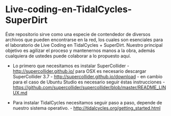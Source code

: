 # Live-coding-en-TidalCycles-SuperDirt

Éste repositorio sirve como una especie de contendedor de diversos archivos que pueden encontrarse en la red, los cuales son esenciales para el laboratorio de Live Coding en TidalCycles + SuperDirt. Nuestro principal objetivo es agilizar el proceso y mantenernos manos a la obra, además cualquiera de ustedes puede colaborar a lo propuesto aquí.

- Lo primero que necesitamos es instalar SuperCollider - http://supercollider.github.io/ para OSX es necesario descargar SuperCollider 3.7 - http://supercollider.github.io/download - en cambio para el caso de Ubuntu Studio es necesario seguir éstas instrucciones - https://github.com/supercollider/supercollider/blob/master/README_LINUX.md

- Para instalar TidalCycles necesitamos seguir paso a paso, depende de nuestro sistema operativo. - http://tidalcycles.org/getting_started.html

